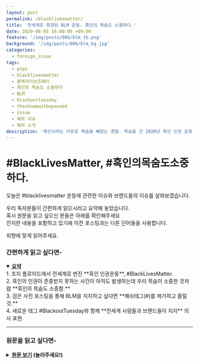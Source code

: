 ```yaml
---
layout: post
permalink: /blacklivesmatter/
title: '전세계로 확장된 BLM 운동. 흑인의 목숨도 소중하다.'
date: 2020-06-05 16:00:00 +09:00
feature: '/img/posts/006/blm_tb.png'
background: '/img/posts/006/blm_bg.jpg'
categories:
  - foreign_issue
tags:
  - psps
  - blacklivesmatter
  - 블랙라이브즈매터
  - 흑인의 목숨도 소중하다
  - BLM
  - blackouttuesday
  - theshowmustbepaused
  - issue
  - 해외 이슈
  - 해외 소식
description: '흑인이라는 이유로 목숨을 빼았는 경찰. 목숨을 건 2020년 흑인 인권 운동 #블랙라이브즈매터.'
---
```


# #BlackLivesMatter, #흑인의목숨도소중하다.

오늘은 #blacklivesmatter 운동에 관련한 이슈와 브랜드들의 이슈를 살펴보겠습니다.

우리 독자분들이 간편하게 읽으시라고 요약해 놓았습니다.<br>
혹시 원문을 읽고 싶으신 분들은 아래를 확인해주세요<br>
진지한 내용을 포함하고 있기에 이전 포스팅과는 다른 단어들을 사용합니다. <br>

취향에 맞게 읽어주세요.

### 간편하게 읽고 싶다면-

<details open>
<summary><strong><u>요약</u></strong></summary>
<div markdown = "1">
1. 조지 플로이드에서 전세계로 번진 **흑인 인권운동**, #BlackLivesMatter.<br>
2. 흑인의 인권이 존중받지 못하는 사건이 아직도 발생하는데 우리 목숨이 소중한 것처럼 **흑인의 목숨도 소중함.**<br>
3. 검은 사진 포스팅을 통해 BLM을 지지하고 싶다면 **해쉬태그(#)를 제거하고 올릴 것.**<br>
4. 새로운 태그 #BlackoutTuesday와 함께 **전세계 사람들과 브랜드들이 지지** 의사 표현.
</div>
</details>
<hr class = 'hr_img'>


### 원문을 읽고 싶다면-

<details>
<summary><strong><u>원문 보기</u> (눌러주세요!)</strong></summary>
<div markdown = "1">
<br>

# 2020 BLM 시위

지난 5월 25일 화요일, 트레이본(18살 아프리카계 흑인 남성)이 편의점에 들어가 20$를 주고 담배를 샀다. 돈을 건내 받은 편의점 직원은 그것이 위조지폐라며 경찰에 신고했다. 7분 뒤, 경찰이 와 그를 체포했다. 경찰(백인)은 그를 눕히고 목을 무릎으로 짓눌러 포박했다. "숨이 막혀요. 살려주세요"라는 외침을 무시한 채 경찰은 8분 46초 동안 미동도 하지 않았고 기도가 막힌 남성은 그대로 숨을 거두었다.

당시 주변에 있던 사람들이 찍은 영상과 CCTV를 확인해본 결과, 트레이본은 저항 하지 않았으며 그와 주변 사람들이 "그가 숨을 못쉬고 있어요! 그만 놔주세요!" 라는 외침을 듣고도 경찰은 아무런 조치를 취하지 않았습니다. 결국 이 사건이 불씨가 되어 미국 전역과 전세계로 #BlackLivesMatter(흑인의 목숨도 소중하다) 운동이 퍼져나갔습니다.

국내에선방탄소년단(BTS)가 4일 오후 트위터에 "우리는 인종차별에 반대합니다. 우리는 폭력에 반대합니다. 나, 당신, 우리 모두는 존중받을 권리가 있습니다. 함께 하겠습니다"라고 적고 BLM운동 단체에 기부한 사실이 알려지면서 그들의 팬인 아미들도 함께 참여하고 있습니다. 이 외에 박재범, 비(정지훈), 싸이, 갓세븐, 레드벨벳 예리, 모모랜드 등이 지지하는 목소리를 냈죠.
<hr class = 'hr_img'>

## 2013 BML 시작

#BlackLivesMatter운동은 **2013년에 시작**되었습니다. 죠지 짐머맨이 사건 당시 17살 이었던 아프리카계 흑인 트레이본 마틴을 총으로 살해하는 사건이 일어났습니다. 커뮤니티 방범대 였던 죠지 짐머맨이 집으로 돌아가기 위해 편의점 옆을 걷던 트레이본을 수상하게 여겨 언쟁을 벌이다 가슴에 총을 쐈습니다. 짐머맨은 미성년자와 다툼 중에 셀프 디펜스로 총을 쐇다고 주장해 결국 무죄를 선고 받았습니다. 무고한 흑인을 죽이고 무죄를 받은 이 사건으로 #BlackLivesMatter가 소셜미디어에서 공유되었고 2014년 18살 아프리카계 미국인 마이클 브라운이 퍼거슨 경찰 데런 윌슨에게 12발의 총상을 입고 사망한 사건을 계기로 전국으로 #BLM태그가 확산되게 되었습니다. 부당한 취급을 받는 흑인 인권과 아직도 잔재해 있는 인종차별을 없애기 위해 시작되었고 2020년인 지금까지도 없어지지 않았습니다.

## 소셜미디어 현황

최근 인스타 피드를 보다 검은색 포스트가 올라오길래 인스타에 렉이 걸렸나 하고 기다렸던 적이 있습니다. 그러다 게시글에 달린 해쉬태그를 보고는 알았죠.

<img src = "/img/posts/006/sns_blackboxes.jpg" alt = '검은 사각형 포스트로 가득한 인스타그램 블랙라이브즈매터 태그 게시물들'/>
*출처: [뉴욕타임즈](https://www.nytimes.com/2020/06/02/arts/music/what-blackout-tuesday.html)*


사람들은 자신의 계정에 검은 사진을 올리고 #BML을 태그하며 흑인인권운동에 함께 참여하고 있습니다. **그러나** 이들의 선심은 고마우나 전세계적으로 생긴 많은 관심 때문에 몇몇 아프리카계 미국인들은 걱정을 하기 시작했습니다.

<img class = 'img_center' src = "/img/posts/006/insta_donotpost_tag.png" alt = '블랙라이브즈매터 해쉬태그로 포스팅하지 말라고 알리는 게시글'/>

> *검은 사진에 #BlackLivesMatter해쉬태그해서 인스타그램에 올리지말아줘. 의도가 있든 없든 우리(흑인커뮤니티)가 오프라인이랑 온라인에서 **필요한 정보들을 가리고(hide) 있어.***

#BlackLivesMatter 해쉬태그는 애초에 흑인 커뮤니티간에 정보 공유를 위해 만들어졌던 겁니다. 그런데 최근 전세계적으로 알려지게 되면서 무분별하게 태그가 사용되는 바람에 해당 태그는 검은색 사진으로 가득하게 되었죠. 인스타그램은 #태그로 이미지를 검색할 수 있습니다. #BLM은 부당한 취급을 받는 흑인들의 사례 또는 현재 운동의 상황이 어떤지 세상에 알리는 고발자와 같은 역할이었습니다. 그런데 그들이 제 역할을 하지 못하는 상황이 만들어진겁니다.

<img src = '/img/posts/006/blacksquares.jpg' alt = '블랙라이브즈매터 태그를 인스타에서 검색했더니 보이는 검은 사각형 게시물들'/>
정보가 묻혀버리는 현상이 일어나버린거죠. 그래서 운동가들은 해당 해쉬태그 사용을 멈춰달라고 말하는겁니다.

여기에 사람들은 공감했고 새롭게 생겨난 해쉬태그가 있습니다. **#BlackoutTuesday**와 **#TheShowMustBePaused.** 이 두 해쉬태그는 애틀랜틱 음반회사의 마케팅 선임 디렉터로 근무하는 Brianna Agyemang과 Jamila Thomas가 만들어냈습니다.

> *“These injustices we are facing in America are not limited to just our community. This is a global initiative and our efforts will include members worldwide.”*<br>
> "우리가 미국에서 겪고 있는 부당한 사건들은 우리(흑인) 커뮤니티에게만 해당하는게 아니다. 이건 전세계적으로 일어나며 우리의 노력은 이 땅의 모든 이들을 품을 것이다"*

위 두 해쉬태그는 그들과 음악산업 내 브랜드들이 미국 전역을 휩쓴 시위대와 함께 하기 위해 **화요일인 6월 2일**에 음악 서비스를 잠시 멈추는 것에서 시작되어 3일만에 인스타그램 2천8백만개의 게시글을 만들어냈습니다. 이들과 함께 하는 음악 브랜드들은 Spotify, Live Nation, Apple, Tiktok과 같은 거대 기업들로 각자 다른 방식으로 George Floyd를 추모하며 #BlackoutTuesday를 서포트하고 있습니다.

## 각기 다른 브랜드들의 BLM 참여 방식

흑인 미국인들은 화요일엔 아무 것도 사지도 말고 팔지도 말자고 서로 격려했습니다. **흑인들의 경제력과 단합심**을 보여주기 위해서죠. Brianna와 Jamila와 같은 음악 산업의 브랜드들은 고객들의 불편함을 감수하고 흑인의 영향력 알리고 조지 플로이드를 추모하기 위해 각자의 방식대로 이번 운동에 동참했습니다.

가입자 2억 4800만 명(2019년 9월 기준)의 이용자가 함께하는 세계 1위 음악 스트리밍 플랫폼 Spotify는 몇몇의 팟캐스트와 플레이리스트에 **8분 46초 길이의 소리가 없는 음원**을 추가했습니다. 조지 플로이드가 백인 경찰에 무릎에 짓눌려 생명을 잃기까지 걸린 시간으로 그를 추모하고자 moment of silence(묵도)의 시간을 고객들과 공유한 것입니다. 그 음원을 듣는 생각만으로도 숨통을 조여오는 듯하고 슬픔과 분노가 느껴져 온 몸에 소름이 돋네요.

세상에서 가장 유명한 사과 Apple의 Apple Music은 추천과 라디오 탭에 **'For Us, By Us'**라는 플레이리스트를 보여주었습니다. 이 플레이리스트엔 흑인 아티스트가 만든 음악을 기념하기 위해 그들의 음악으로 채워져있습니다.

Amazon Music과 YouTube Music은 이번 운동을 지지하는 트위터를 포스트하며 흑인 인권 문제에 힘을 모았습니다.

# 마무리

저는 이 포스트를 작성하려 찾았던 자료들 중 조지 플로이드의 영상만은 일부러 보지 않았습니다. 사람의 목숨을 앗아갈 자격이 없는 인간이 저지른 참상은 생각만으로도 이미 고통스럽고 화가 나니까요. 근데 이 글을 작성하면서 참고하기 위해 켜놓았던 뉴스페이지에서 그 영상이 자동으로 재생되었습니다. 저도 모르게 눈길이 갔고 끝까지 봤습니다. 제가 생각했던 감정과 똑같이 느꼈지만 한 가지 눈에 띄는 게 있었습니다. 전세계 사람들이 흑인의 목숨도 소중하다를 외치고 있다는 사실이 눈에 들어오더군요. 흑인의 인권은 아직도 평등에서 멀리 떨어져 있다는 것을 의미하는 그 팩트가.

사람의 목숨을 함부로 할 수 있는 자격이 있는 사람은 아무도 없습니다. 인간은 누구나 동등합니다. 하지만 동등한 취급을 받지 못하는 흑인들이 아직도 많다는 것. 아직도 피부색 때문에 범죄자 취급을 받고 무시당하는 등 정당하지 못한 취급을 당하는 흑인들의 목숨은 우리 목숨만큼이나 소중합니다. 그들을 지지합니다.<br>
<u><strong>#BlackLivesMatter(흑인의 목숨도 소중합니다.)</strong></u>

지금까지, 세상 마케팅 이슈를 뿌시고 다니는 PSPS였습니다.
